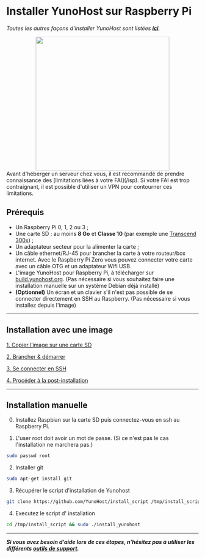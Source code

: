 # Installer YunoHost sur Raspberry Pi

*Toutes les autres façons d’installer YunoHost sont listées **[ici](/install_fr)**.*

<center>
<img src="https://cdn.shopify.com/s/files/1/0176/3274/products/rpi2b_1024x1024.jpg" width=350>
</center>

<div class="alert alert-info" markdown="1">
Avant d'héberger un serveur chez vous, il est recommandé de prendre connaissance des [limitations liées à votre FAI](/isp). Si votre FAI est trop contraignant, il est possible d'utiliser un VPN pour contourner ces limitations.
</div>

## Prérequis

- Un Raspberry Pi 0, 1, 2 ou 3 ;
- Une carte SD : au moins **8 Go** et **Classe 10** (par exemple une [Transcend 300x](http://www.amazon.fr/Transcend-microSDHC-adaptateur-TS32GUSDU1E-Emballage/dp/B00CES44EO)) ;
- Un adaptateur secteur pour la alimenter la carte ;
- Un câble ethernet/RJ-45 pour brancher la carte à votre routeur/box internet. Avec le Raspberry Pi Zero vous pouvez connecter votre carte avec un câble OTG et un adaptateur Wifi USB.
- L'image YunoHost pour Raspberry Pi, à télécharger sur [build.yunohost.org](http://build.yunohost.org/). (Pas nécessaire si vous souhaitez faire une installation manuelle sur un système Debian déjà installé)
- **(Optionnel)** Un écran et un clavier s'il n'est pas possible de se connecter directement en SSH au Raspberry. (Pas nécessaire si vous installez depuis l'image)

---

## Installation avec une image

<a class="btn btn-lg btn-default" href="/copy_image_fr">1. Copier l’image sur une carte SD</a>

<a class="btn btn-lg btn-default" href="/plug_and_boot_fr">2. Brancher & démarrer</a>

<a class="btn btn-lg btn-default" href="/ssh_fr">3. Se connecter en SSH</a>

<a class="btn btn-lg btn-default" href="/postinstall_fr">4. Procéder à la post-installation</a>

---

## Installation manuelle


0. Installez Raspbian sur la carte SD puis connectez-vous en ssh au Raspberry Pi. 
<!-- [TODO : Cette partie n'est pas triviale et dois être détaillée comme pour OLinuXino !!] -->


1. L'user root doit avoir un mot de passe. (Si ce n'est pas le cas l'installation ne marchera pas.)
```bash
sudo passwd root
```

2. Installer git
```bash
sudo apt-get install git
```

3. Récupérer le script d'installation de Yunohost
```bash
git clone https://github.com/YunoHost/install_script /tmp/install_script
```

4. Executez le script d' installation
```bash
cd /tmp/install_script && sudo ./install_yunohost
```

---

***Si vous avez besoin d’aide lors de ces étapes, n’hésitez pas à utiliser les différents [outils de support](/support_fr).***
